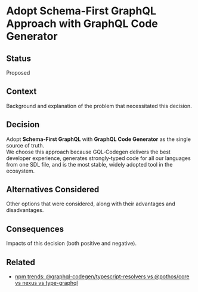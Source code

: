 # Adopt Schema‑First GraphQL Approach with GraphQL Code Generator

## Status

Proposed

## Context

Background and explanation of the problem that necessitated this decision.

## Decision

Adopt **Schema‑First GraphQL** with **GraphQL Code Generator** as the single source of truth.  
We choose this approach because GQL‑Codegen delivers the best developer experience, generates strongly‑typed code for all our languages from one SDL file, and is the most stable, widely adopted tool in the ecosystem.

## Alternatives Considered

Other options that were considered, along with their advantages and disadvantages.

## Consequences

Impacts of this decision (both positive and negative).

## Related

* [npm trends: @graphql-codegen/typescript-resolvers vs @pothos/core vs nexus vs type-graphql](https://npmtrends.com/@graphql-codegen/typescript-resolvers-vs-@pothos/core-vs-nexus-vs-type-graphql)